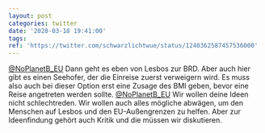 ```yaml
---
layout: post
categories: twitter
date: '2020-03-18 19:41:00'
tags: 
ref: 'https://twitter.com/schwarzlichtwue/status/1240362587457536000'
---
```

[@NoPlanetB_EU](https://twitter.com/NoPlanetB_EU) Dann geht es eben von Lesbos zur BRD. Aber auch hier gibt es einen Seehofer, der die Einreise zuerst verweigern wird. Es muss also auch bei dieser Option erst eine Zusage des BMI geben, bevor eine Reise angetreten werden sollte.
[@NoPlanetB_EU](https://twitter.com/NoPlanetB_EU) Wir wollen deine Ideen nicht schlechtreden. Wir wollen auch alles mögliche abwägen, um den Menschen auf Lesbos und den EU-Außengrenzen zu helfen. Aber zur Ideenfindung gehört auch Kritik und die müssen wir diskutieren.